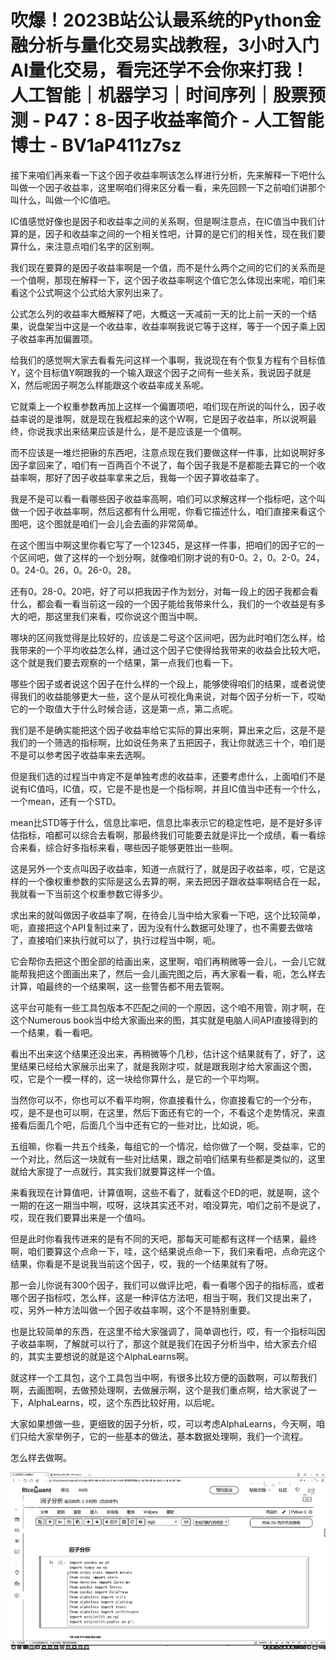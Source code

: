 # 吹爆！2023B站公认最系统的Python金融分析与量化交易实战教程，3小时入门AI量化交易，看完还学不会你来打我！人工智能｜机器学习｜时间序列｜股票预测 - P47：8-因子收益率简介 - 人工智能博士 - BV1aP411z7sz

接下来咱们再来看一下这个因子收益率啊该怎么样进行分析，先来解释一下吧什么叫做一个因子收益率，这里啊咱们得来区分看一看，来先回顾一下之前咱们讲那个叫什么，叫做一个IC值吧。

IC值感觉好像也是因子和收益率之间的关系啊，但是啊注意点，在IC值当中我们计算的是，因子和收益率之间的一个相关性吧，计算的是它们的相关性，现在我们要算什么，来注意点咱们名字的区别啊。

我们现在要算的是因子收益率啊是一个值，而不是什么两个之间的它们的关系而是一个值啊，那现在解释一下，这个因子收益率啊这个值它怎么体现出来呢，咱们来看这个公式啊这个公式给大家列出来了。

公式怎么列的收益率大概解释了吧，大概这一天减前一天的比上前一天的一个结果，说盘架当中这是一个收益率，收益率啊我说它等于这样，等于一个因子乘上因子收益率再加偏置项。

给我们的感觉啊大家去看看先问这样一个事啊，我说现在有个恢复方程有个目标值Y，这个目标值Y啊跟我的一个输入跟这个因子之间有一些关系，我说因子就是X，然后呢因子啊怎么样能跟这个收益率成关系呢。

它就乘上一个权重参数再加上这样一个偏置项吧，咱们现在所说的叫什么，因子收益率说的是谁啊，就是现在我框起来的这个W啊，它是因子收益率，所以说啊最终，你说我求出来结果应该是什么，是不是应该是一个值啊。

而不应该是一堆烂把锹的东西吧，注意点现在我们要做这样一件事，比如说啊好多因子拿回来了，咱们有一百两百个不说了，每个因子我是不是都能去算它的一个收益率啊，那好了因子收益率拿来之后，我每一个因子算收益率了。

我是不是可以看一看哪些因子收益率高啊，咱们可以求解这样一个指标吧，这个叫做一个因子收益率啊，然后这都有什么用呢，你看它描述什么，咱们直接来看这个图吧，这个图就是咱们一会儿会去画的非常简单。

在这个图当中啊这里你看它写了一个12345，是这样一件事，把咱们的因子它的一个区间吧，做了这样的一个划分啊，就像咱们刚才说的有0-0。2，0。2-0。24，0。24-0。26，0。26-0。28。

还有0。28-0。20吧，好了可以把我因子作为划分，对每一段上的因子我都会看什么，都会看一看当前这一段的一个因子能给我带来什么，我们的一个收益是有多大的吧，那这里我们来看，哎你说这个图当中啊。

哪块的区间我觉得是比较好的，应该是二号这个区间吧，因为此时咱们怎么样，给我带来的一个平均收益怎么样，通过这个因子它使得给我带来的收益会比较大吧，这个就是我们要去观察的一个结果，第一点我们也看一下。

哪些个因子或者说这个因子在什么样的一个段上，能够使得咱们的结果，或者说使得我们的收益能够更大一些，这个是从可视化角来说，对每个因子分析一下，哎呦它的一个取值大于什么时候合适，这是第一点，第二点呢。

我们是不是确实能把这个因子收益率给它实际的算出来啊，算出来之后，这是不是我们的一个筛选的指标啊，比如说任务来了五把因子，我让你就选三十个，咱们是不是可以参考因子收益率来去选啊。

但是我们选的过程当中肯定不是单独考虑的收益率，还要考虑什么，上面咱们不是说有IC值吗，IC值，哎，它是不是也是一个指标啊，并且IC值当中还有一个什么，一个mean，还有一个STD。

mean比STD等于什么，信息比率吧，信息比率表示它的稳定性吧，是不是好多评估指标，咱都可以综合去看啊，那最终我们可能要去就是评比一个成绩，看一看综合来看，综合好多指标来看，哪些因子能够更胜出一些啊。

这是另外一个支点叫因子收益率，知道一点就行了，就是因子收益率，哎，它是这样的一个像权重参数的实际是这么去算的啊，来去把因子跟收益率啊结合在一起，我就看一下当前这个权重参数它得多少。

求出来的就叫做因子收益率了啊，在待会儿当中给大家看一下吧，这个比较简单，呃，直接把这个API复制过来了，因为没有什么数据可处理了，也不需要去做啥了，直接咱们来执行就可以了，执行过程当中啊，呃。

它会帮你去把这个图全部的给画出来，这里啊，咱们再稍微等一会儿，一会儿它就能帮我把这个图画出来了，然后一会儿画完图之后，再大家看一看，呃，怎么样去计算，咱最终的一个结果啊，这一些警告都不用去管啊。

这平台可能有一些工具包版本不匹配之间的一个原因，这个咱不用管，刚才啊，在这个Numerous book当中给大家画出来的图，其实就是电脑人间API直接得到的一个结果，看一看吧。

看出不出来这个结果还没出来，再稍微等个几秒，估计这个结果就有了，好了，这里结果已经给大家展示出来了，就是我刚才哎，就是跟我刚才给大家画这个图，哎，它是个一模一样的，这一块给你算什么，是它的一个平均啊。

当然你可以不，你也可以不看平均啊，你直接看什么，你直接看它的一个分布，哎，是不是也可以啊，在这里，然后下面还有它的一个，不看这个走势情况，来直接看后面几个吧，后面几个当中还有它的一些对比，比如说，呃。

五组嘛，你看一共五个线条，每组它的一个情况，给你做了一个啊，受益率，它的一个对比，然后这一块就有一些对比结果，跟之前咱们结果有些都是类似的，这里就给大家提了一点就行，其实我们就要算这样一个值。

来看我现在计算值吧，计算值啊，这些不看了，就看这个ED的吧，就是啊，这个一期的在这一期当中啊，哎呀，这块其实还不对，咱没算完，咱们之前不是说了，哎，现在我们要算出来是一个值吗。

但是此时你看我传进来的是有不同的天吧，那每天可能都有这样一个结果，最终啊，咱们要算这个点命一下，哇，这个结果说点命一下，我们来看吧，点命完这个结果，你看是不是说我当前这个因子，哎，我的一个结果就有了呀。

那一会儿你说有300个因子，我们可以做评比吧，看一看哪个因子的指标高，或者哪个因子指标哎，怎么样，这是一种评估方法吧，相当于啊，我们又提出来了，哎，另外一种方法叫做一个因子收益率啊，这个不是特别重要。

也是比较简单的东西，在这里不给大家强调了，简单调也行，哎，有一个指标叫因子收益率啊，了解就可以行了，那这个就是我们在因子分析当中，给大家去介绍的，其实主要想说的就是这个AlphaLearns啊。

就这样一个工具包，这个工具包当中啊，有很多比较方便的函数啊，可以帮我们啊，去画图啊，去做预处理啊，去做展示啊，这个是我们重点啊，给大家说了一下，AlphaLearns，哎，这个东西比较好用，以后呢。

大家如果想做一些，更细致的因子分析，哎，可以考虑AlphaLearns，今天啊，咱们只给大家举例子，它的一些基本的做法，基本数据处理啊，我们一个流程。

怎么样去做啊。

![](img/f0d2892be13ee5ee0aece525d2513ae0_1.png)